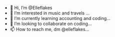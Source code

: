 - 👋 Hi, I’m @Elleflakes
- 👀 I’m interested in music and travels ...
- 🌱 I’m currently learning accounting and coding...
- 💞️ I’m looking to collaborate on coding...
- 📫 How to reach me, dm @elleflakes...

<!---
Elleflakes/Elleflakes is a ✨ special ✨ repository because its `README.md` (this file) appears on your GitHub profile.
You can click the Preview link to take a look at your changes.
--->
